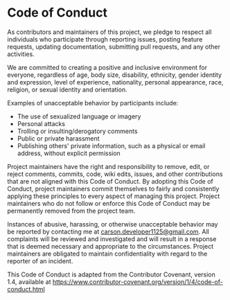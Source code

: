 # Code of Conduct

As contributors and maintainers of this project, we pledge to respect all individuals who participate through reporting issues, posting feature requests, updating documentation, submitting pull requests, and any other activities.

We are committed to creating a positive and inclusive environment for everyone, regardless of age, body size, disability, ethnicity, gender identity and expression, level of experience, nationality, personal appearance, race, religion, or sexual identity and orientation.

Examples of unacceptable behavior by participants include:

- The use of sexualized language or imagery
- Personal attacks
- Trolling or insulting/derogatory comments
- Public or private harassment
- Publishing others' private information, such as a physical or email address, without explicit permission

Project maintainers have the right and responsibility to remove, edit, or reject comments, commits, code, wiki edits, issues, and other contributions that are not aligned with this Code of Conduct. By adopting this Code of Conduct, project maintainers commit themselves to fairly and consistently applying these principles to every aspect of managing this project. Project maintainers who do not follow or enforce this Code of Conduct may be permanently removed from the project team.

Instances of abusive, harassing, or otherwise unacceptable behavior may be reported by contacting me at [carson.developer1125@gmail.com](mailto:carson.developer1125@gmail.com). All complaints will be reviewed and investigated and will result in a response that is deemed necessary and appropriate to the circumstances. Project maintainers are obligated to maintain confidentiality with regard to the reporter of an incident.

This Code of Conduct is adapted from the Contributor Covenant, version 1.4, available at https://www.contributor-covenant.org/version/1/4/code-of-conduct.html
